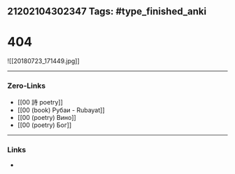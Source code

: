 21202104302347
Tags: #type_finished_anki 
---
# 404

![[20180723_171449.jpg]]

---
### Zero-Links
- [[00 詩 poetry]]
- [[00 (book) Рубаи - Rubayat]]
- [[00 (poetry) Вино]]
- [[00 (poetry) Бог]]
---
### Links
-